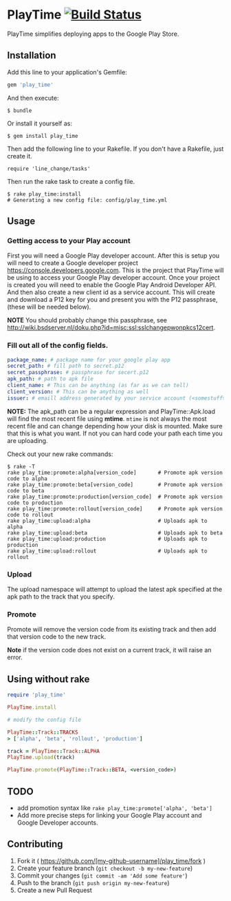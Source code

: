 # PlayTime [![Build Status](https://travis-ci.org/is-devteam/play_time.svg?branch=master)](https://travis-ci.org/is-devteam/play_time)

PlayTime simplifies deploying apps to the Google Play Store.

## Installation

Add this line to your application's Gemfile:

```ruby
gem 'play_time'
```

And then execute:

    $ bundle

Or install it yourself as:

    $ gem install play_time

Then add the following line to your Rakefile. If you don't have a Rakefile, just create it.

    require 'line_change/tasks'

Then run the rake task to create a config file.

    $ rake play_time:install
    # Generating a new config file: config/play_time.yml 
    
## Usage

### Getting access to your Play account

First you will need a Google Play developer account. After this is setup you will need to create a Google developer project <https://console.developers.google.com>. This is the project that PlayTime will be using to access your Google Play developer account. Once your project is created you will need to enable the Google Play Android Developer API. And then also create a new client id as a service account. This will create and download a P12 key for you and present you with the P12 passphrase, (these will be needed below). 

**NOTE** You should probably change this passphrase, see <http://wiki.bsdserver.nl/doku.php?id=misc:ssl:sslchangepwonpkcs12cert>. 

### Fill out all of the config fields.

```yml
package_name: # package name for your google play app
secret_path: # fill path to secret.p12
secret_passphrase: # passphrase for secert.p12
apk_path: # path to apk file
client_name: # This can be anything (as far as we can tell)
client_version: # This can be anything as well
issuer: # emaill address generated by your service account (<somestuff>@developer.gserviceaccount.com)
```

**NOTE:** The apk_path can be a regular expression and PlayTime::Apk.load will find the most recent file using **mtime**. `mtime` is not always the most recent file and can change depending how your disk is mounted. Make sure that this is what you want. If not you can hard code your path each time you are uploading. 

Check out your new rake commands:

	$ rake -T
	rake play_time:promote:alpha[version_code]       # Promote apk version code to alpha
	rake play_time:promote:beta[version_code]        # Promote apk version code to beta
	rake play_time:promote:production[version_code]  # Promote apk version code to production
	rake play_time:promote:rollout[version_code]     # Promote apk version code to rollout
	rake play_time:upload:alpha                      # Uploads apk to alpha
	rake play_time:upload:beta                       # Uploads apk to beta
	rake play_time:upload:production                 # Uploads apk to production
	rake play_time:upload:rollout                    # Uploads apk to rollout

### Upload

The upload namespace will attempt to upload the latest apk specified at the apk path to the track that you specify. 

### Promote

Promote will remove the version code from its existing track and then add that version code to the new track.

**Note** if the version code does not exist on a current track, it will raise an error. 

## Using without rake

```ruby
require 'play_time'

PlayTime.install

# modify the config file

PlayTime::Track::TRACKS
> ['alpha', 'beta', 'rollout', 'production']

track = PlayTime::Track::ALPHA
PlayTime.upload(track)

PlayTime.promote(PlayTime::Track::BETA, <version_code>)
```

## TODO

* add promotion syntax like `rake play_time:promote['alpha', 'beta']`
* Add more precise steps for linking your Google Play account and Google Developer accounts.

## Contributing

1. Fork it ( https://github.com/[my-github-username]/play_time/fork )
2. Create your feature branch (`git checkout -b my-new-feature`)
3. Commit your changes (`git commit -am 'Add some feature'`)
4. Push to the branch (`git push origin my-new-feature`)
5. Create a new Pull Request
